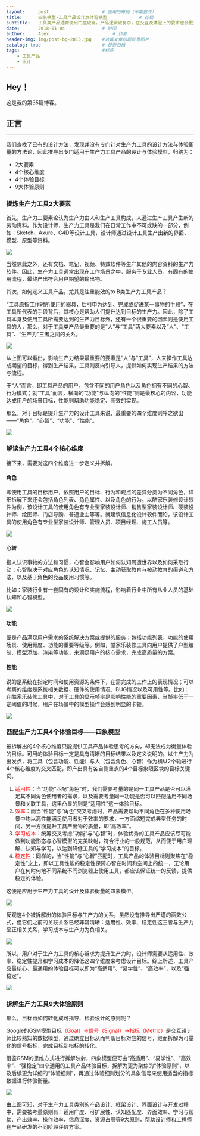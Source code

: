 ```yaml
---
layout:     post   				    # 使用的布局（不需要改）
title:      四象模型-工具产品设计及体验模型			# 标题 
subtitle:   工具类产品通常使用门槛较高，产品逻辑较复杂，在交互及体验上的要求也会更为苛刻。面对这种类型的产品，该如何着手呢？   # 副标题
date:       2018-01-04 				# 时间
author:     Alex 						# 作者
header-img: img/post-bg-2015.jpg 	#这篇文章标题背景图片
catalog: true 						# 是否归档
tags:								#标签
    - 工具产品
    - 设计
---
```


## Hey！
这是我的第35篇博客。
## 正言
******
我们查找了已有的设计方法，发现并没有专门针对生产力工具的设计方法与体验衡量的方法论，因此推导出专门适用于生产力工具产品的设计与体验模型，归纳为：

* 2大要素
* 4个核心维度
* 4个体验目标
* 9大体验原则

### 提炼生产力工具2大要素
首先，生产力二要素论认为生产力由人和生产工具构成，人通过生产工具产生新的劳动资料。作为设计师，生产力工具是我们在日常工作中不可或缺的一部分，例如：Sketch、Axure、C4D等设计工具，设计师通过设计工具生产出新的界面、模型、原型等资料。

![](https://ws4.sinaimg.cn/large/006tNc79ly1fyy5wltgr4j31hc0rkqdz.jpg)

当然除此之外，还有文档、笔记、视频、特效软件等生产其他的内容资料的生产力软件。因此，生产力工具通常出现在工作场景之中，服务于专业人员，有固有的使用流程，最终产出符合用户期望的输出物。

其次，如何定义工具产品，尤其是注重能效的to B类生产力工具产品？

“工具原指工作时所使用的器具，后引申为达到、完成或促进某一事物的手段”，在工具所代表的手段背后，其核心是帮助人们提升达到目标的生产力。因此，除了工具本身及使用工具所需要达到的生产力目标外，还有一个很重要的因素则是使用工具的人，那么，对于工具类产品最重要的是“人”与“工具”两大要素以及“人”、“工具”、“生产力”三者之间的关系。

![](https://ws1.sinaimg.cn/large/006tNc79ly1fyy5x0nzflj31by0k4763.jpg)

从上图可以看出，影响生产力结果最重要的要素是“人”与“工具”，人来操作工具达成期望的目标，得到生产结果，工具则反向引导人，提供如何实现生产结果的方法与流程。

于“人”而言，即工具产品的用户，包含不同的用户角色以及角色拥有不同的心智、行为模式；就“工具”而言，横向的“功能”与纵向的“性能”则是最核心的内容，功能达成用户的场景目标，性能则帮助功能稳定、高效的实现。

那么，对于目标是提升生产力的设计工具来说，最重要的四个维度则呼之欲出——“角色”、“心智”、“功能”、“性能”。

![](https://ws1.sinaimg.cn/large/006tNc79ly1fyy5xguqt8j320y0f00uc.jpg)

### 解读生产力工具4个核心维度
接下来，需要对这四个维度进一步定义并拆解。
#### 角色
即使用工具的目标用户，依照用户的目标、行为和观点的差异分类为不同角色，详细拆解下来还会包括角色列表、角色属性、以及角色的行为。以酷家乐装修设计软件为例，该设计工具的使用角色有专业型家装设计师、销售型家装设计师、硬装设计师、绘图师、门店导购、普通业主等等。就建筑信息化设计软件而论，该设计工具的使用角色有专业型家装设计师、管理人员、项目经理、施工人员等。

![](https://ws1.sinaimg.cn/large/006tNc79ly1fyy5ygf6hoj31hc0u0k6r.jpg)

#### 心智
指人认识事物的方法和习惯，心智会影响用户如何认知周遭世界以及如何采取行动；心智取决于对应角色的认知情况、记忆、主动获取教育与被动教育的渠道和方法、以及基于角色的竞品使用习惯等。

比如：家装行业有一套固有的设计和实施流程，影响着行业中所有从业人员的基础认知和心智模型。

![](https://ws2.sinaimg.cn/large/006tNc79ly1fyy5zuamu9j31hc0u0tf6.jpg)

#### 功能
便是产品满足用户需求的系统解决方案或提供的服务；包括功能列表、功能的使用场景、使用频度、功能的重要等级等。例如，酷家乐装修工具向用户提供了户型绘制、模型添加、渲染等功能，来满足用户的核心需求，完成高质量的方案。
#### 性能
说的是系统在指定时间和使用资源的条件下，在需完成的工作上的表现情况；可以考察的维度是系统相关数据、硬件的使用情况、BUG情况以及可用性等。比如：在酷家乐装修工具中，对于工具的显示帧率是影响性能的重要因素，当帧率低于一定阈值的时候，用户在场景中的模型操作会感到明显的卡顿。

![](https://ws1.sinaimg.cn/large/006tNc79ly1fyy60pnqu0j31vt0u0wla.jpg)
### 匹配生产力工具4个体验目标——四象模型
被拆解出的4个核心维度只能提供工具产品体验思考的方向，却无法成为衡量体验的目标。可用的体验目标一定是具有清晰的目标结果以及定义说明的。以生产力为出发点，将工具（包含功能、性能）与人（包含角色、心智）作为横纵2个轴进行4个核心维度的交叉匹配，即产出具有各自侧重点的4个目标象限区块的目标关键词。

1. <font color="red">适用性</font>：当“功能”匹配“角色”时，我们需要考量的是同一工具产品是否可以满足其不同角色使用者的需求，以及需要考量同一功能是否可以匹配适用不同场景和关联工具，这里凸显的则是“适用性”这一体验目标。
2. <font color="red">效率</font>：而当“性能”与“角色”交叉考虑时，产品需要帮助不同角色在多种使用场景中均以高性能满足使用者对于效率的要求，一方面缩短完成典型任务的时间，另一方面提升工具产出物的质量，即“高效率”。
3. <font color="red">学习成本</font>：统筹交叉考虑“功能”与“心智”时，体验优秀的工具产品应该尽可能做到功能形态与心智模型的完美映射，符合行业的一般规范，从而便于用户理解、认知与学习，以达到降低工具的“学习成本“的目标。
4. <font color="red">稳定性</font>：同样的，当“性能”与“心智”匹配时，工具产品的体验目标则聚焦在“稳定性”之上，即以工具性能的稳定性保障心智在时间和空间上的统一，无论用户在何时何地不同系统不同浏览器上使用工具，都应该保证统一的反馈，提供稳定的体验。

这便是应用于生产力工具的设计及体验衡量的四象模型。

![](https://ws3.sinaimg.cn/large/006tNc79ly1fyy630wogxj31dk0p6gp5.jpg)

反观这4个被拆解出的体验目标与生产力的关系，虽然没有推导出严谨的函数公式，但它们之前的关联关系已经非常清晰：适用性、效率、稳定性这三者与生产力呈正相关关系，学习成本与生产力为负相关。

![](https://ws4.sinaimg.cn/large/006tNc79ly1fyy63d5gdxj31e40csgmo.jpg)

所以，用户对于生产力工具的核心诉求为提升生产力时，设计师需要从适用性、效率、稳定性提升和学习成本的降低这四个维度来考虑设计目标。综上所述，工具产品最核心、最通用的体验目标可以即为“高适用”、“易学性”、“高效率”，以及“强稳定”。

![](https://ws3.sinaimg.cn/large/006tNc79ly1fyy63pmf6bj31ok0jc426.jpg)

### 拆解生产力工具9大体验原则
那么，目标再如何转化成可指导、检验设计的原则呢？

Google的GSM模型目标<font color="red">（Goal）→信号（Signal）→指标（Metric）</font>是交互设计师比较熟知的数据模型，通过确立目标从而判断目标对应的信号，继而拆解为可量化的信号指标，完成目标到指标的转化。

借鉴GSM的思维方式进行拆解映射，四象模型便可由“高适用”、“易学性”、“高效率”、“强稳定”四个通用的工具产品体验目标，拆解为更为聚焦的“体验原则”，以及后续更为详细的“体验细则”，再通过体验细则划分的具象信号来使用适当的指标数据进行体验衡量。

![](https://ws3.sinaimg.cn/large/006tNc79ly1fyy64t3h4ej30u00xvqjz.jpg)

由上图可知，对于生产力工具类别的产品设计、框架设计、界面设计与开发过程中，需要被考量原则有：适用广度、可扩展性、认知匹配度、界面效率、学习与帮助、产出效率、操作效率、信息深度、资源占用等9大原则，帮助设计师和工程师在产品研发的不同阶段评价方案。



